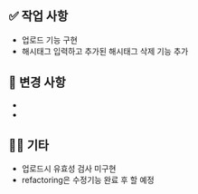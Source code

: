 ## ✅ 작업 사항

- 업로드 기능 구현
- 해시태그 입력하고 추가된 해시태그 삭제 기능 추가

## 📌 변경 사항

-
-

## 🧑‍💻 기타

- 업로드시 유효성 검사 미구현
- refactoring은 수정기능 완료 후 할 예정
